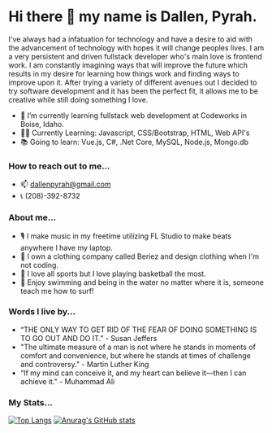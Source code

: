 # Hi there 👋 my name is Dallen, Pyrah. 

I've always had a infatuation for technology and have a desire to aid with the advancement of technology with hopes it will change peoples lives. I am a very persistent and driven fullstack developer who's main love is frontend work. I am constantly imagining ways that will improve the future which results in my desire for learning how things work and finding ways to improve upon it. After trying a variety of different avenues out I decided to try software development and it has been the perfect fit, it allows me to be creative while still doing something I love.

- 🌱 I’m currently learning fullstack web development at Codeworks in Boise, Idaho. 
- 	:man_technologist: Currently Learning: Javascript, CSS/Bootstrap, HTML, Web API's  
- 	:books: Going to learn: Vue.js, C#, .Net Core, MySQL, Node.js, Mongo.db 

### How to reach out to me...
- 	:mailbox: dallenpyrah@gmail.com
- 	:telephone_receiver: (208)-392-8732

### About me...
- :studio_microphone: I make music in my freetime utilizing FL Studio to make beats anywhere I have my laptop.
- :tshirt: I own a clothing company called Beriez and design clothing when I'm not coding.
- :basketball: I love all sports but I love playing basketball the most. 
- :ocean: Enjoy swimming and being in the water no matter where it is, someone teach me how to surf! 

### Words I live by...
- “THE ONLY WAY TO GET RID OF THE FEAR OF DOING SOMETHING IS TO GO OUT AND DO IT.” - Susan Jeffers
- "The ultimate measure of a man is not where he stands in moments of comfort and convenience, but where he stands at times of challenge and controversy." - Martin Luther King
- “If my mind can conceive it, and my heart can believe it—then I can achieve it." - Muhammad Ali

### My Stats...

[![Top Langs](https://github-readme-stats.vercel.app/api/top-langs/?username=dallenpyrah&hide=css%0A&hide=HTML%0A%0A)](https://github.com/dallenpyrah/github-readme-stats)
[![Anurag's GitHub stats](https://github-readme-stats.vercel.app/api?username=dallenpyrah)](https://github.com/dallenpyrah/github-readme-stats)



<!--
**dallenpyrah/dallenpyrah** is a ✨ _special_ ✨ repository because its `README.md` (this file) appears on your GitHub profile.

Here are some ideas to get you started:

- 🔭 I’m currently working on ...
- 🌱 I’m currently learning ...
- 👯 I’m looking to collaborate on ...
- 🤔 I’m looking for help with ...
- 💬 Ask me about ...
- 📫 How to reach me: ...
- 😄 Pronouns: ...
- ⚡ Fun fact: ...
-->



